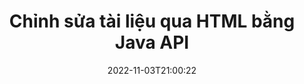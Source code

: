 ---
############################# Static ############################
layout: "product"
date: 2022-11-03T21:00:22
draft: false

product: "Editor"
product_tag: "editor"
platform: "Java"
platform_tag: "java"

############################# Head ############################
head_title: "API trình soạn thảo tài liệu Java | Chỉnh sửa Tệp văn bản XML Web Word bằng HTML"
head_description: "API biên tập tài liệu cho Java. Tải các tệp Microsoft Word, XML, web & văn bản sang HTML và chuyển đổi trở lại định dạng ban đầu sau khi thao tác."

############################# Header ############################
title: "Chỉnh sửa tài liệu qua HTML bằng Java API"
description: "Tích hợp các ứng dụng Java với trình soạn thảo HTML để thao tác tài liệu và chuyển đổi trở lại định dạng ban đầu."
button:
    enable: true

############################# SubMenu ############################
submenu:
    enable: true
    
    left:
        img_alt: "GroupDocs.Editor for Java"
        image: "https://www.groupdocs.cloud/templates/groupdocs/images/product-logos/groupdocs-editor-java.png"
        product: "GroupDocs.Editor"
        platform: "Java"

    middle:
        button:
            # button loop
            - link: "#overview"
              text: "Tổng quan"

            # button loop
            - link: "#features"
              text: "Đặc trưng"

            # button loop
            - link: "#support"
              text: "Ủng hộ"

            # button loop
            - link: "https://products.groupdocs.app/editor"
              text: "Bản thử trực tiếp"

            # button loop
            - link: "https://purchase.groupdocs.com/pricing/editor/java"
              text: "Định giá"

    right:
        link_download: "https://downloads.groupdocs.com/editor"
        link_learn: "https://docs.groupdocs.com/editor/java/"
        link_buy: "https://purchase.groupdocs.com"

############################# Overview ############################
overview:
    enable: true
    content: |
      GroupDocs.Editor cho Java API cho phép chỉnh sửa tài liệu dưới dạng HTML. API hỗ trợ nhiều định dạng tài liệu và có thể được tích hợp với bất kỳ trình soạn thảo HTML bên ngoài, mã nguồn mở hoặc trả phí nào. Editor API sẽ xử lý để tải tài liệu, chuyển đổi nó sang HTML, cung cấp HTML cho giao diện người dùng bên ngoài và sau đó lưu HTML vào tài liệu gốc sau khi thao tác. Nó cũng có thể được sử dụng để tạo các bảng tính Microsoft Word, Excel, tệp PowerPoint, định dạng OpenDocument, tài liệu XML và TXT khác nhau.
    tabs:
      enable: true     
      
      ## TAB ONE ##
      tab_one:
        description: |
          Sau đây là tổng quan về GroupDocs.Editor cho Java:

        left:
          enable: true
          icon: "fab fa-html5"
          title: "Thao tác bằng HTML"
          content: |
            * Tải tài liệu được hỗ trợ
            * Chỉnh sửa Nội dung bằng HTML
            * Chỉnh sửa kiểu có liên quan
            * Chuyển đổi sang định dạng gốc
      
      ## TAB TWO ##
      tab_two:
        description: |
          GroupDocs.Editor cho Java hỗ trợ [các định dạng tệp] sau (https://docs.groupdocs.com/editor/java/supported-document-formats/)

        left:
          enable: true
          table:
            # table loop
            - title: "Microsoft Office"
              content: |
                * **Microsoft Word**: DOC, DOCX, DOCM, DOT, DOTM, DOTX, FlatOPC, WordML, RTF
                * **Microsoft Excel**: XLS, XLSX, XLSM, XLT, XLTX, XLTM, XLSB, XLAM, CSV, TSV, SXC, SpreadsheetML, DIF, DSV
                * **Microsoft PowerPoint**: PPT, PPTX, PPTM, PPS, PPSX, PPSM, POT, POTX, POTM

        right:
          enable: true
          table:
            # table loop
            - title: "Họ định dạng khác"
              content: |
                * **Định dạng OpenDocument**: ODT, OTT, ODS, FODS, ODP, OTP
                * **Định dạng OpenDocument**: MSG, MBOX, EML, EMLX
                * **Định dạng web**: HTML, MHTML, CHM, XML, TXT
                * **Định dạng web**: MOBI, AZW3, ePub

      ## TAB THREE ##
      tab_three:
        description: |
          GroupDocs.Editor cho Java hỗ trợ các Hệ điều hành, Khung & Trình quản lý Gói sau:
        
        left:
          enable: true
          table:
            # table loop
            - icon: "fab fa-windows"
              title: "Các hệ điều hành"
              content: |
                * Microsoft Windows Desktop
                * Microsoft Windows Server
                * Linux
                * MacOS

            # table loop
            - icon: "fas fa-code"
              title: "Khung được hỗ trợ"
              content: |
                * Java 7 (1.7) +

        right:
          enable: true
          table:
            # table loop
            - icon: "fas fa-cogs"
              title: "Môi trường phát triển"
              content: |
                * NetBeans
                * IntelliJ IDEA
                * Eclipse
            # table loop
            - icon: "fas fa-tools"
              title: "Xây dựng công cụ tự động hóa"
              content: |
                * Maven

############################# Features ############################
features:
    enable: true
    title: "GroupDocs.Editor cho các tính năng Java"

    feature:
      # feature loop
      - icon: "fas fa-copy"
        content: "Tích hợp trình soạn thảo HTML dễ dàng"

      # feature loop
      - icon: "fas fa-eye"
        content: "Chuyển đổi tài liệu sang HTML DOM"

      # feature loop
      - icon: "fas fa-bolt"
        content: "Trích xuất nội dung HTML từ luồng tài liệu"
      
      # feature loop
      - icon: "fas fa-file-powerpoint"
        content: "Tải, chỉnh sửa và lưu các định dạng tệp Word, Excel & PowerPoint"

      # feature loop
      - icon: "fas fa-code"
        content: "Tìm nạp HTML cùng với các phần tử nhúng"

      # feature loop
      - icon: "fas fa-cloud"
        content: "Nhập, Xem và Chỉnh sửa Tài liệu XML"

      # feature loop
      - icon: "fas fa-remove-format"
        content: "Chuyển nội dung HTML & Lưu tài nguyên được nhúng"

      # feature loop
      - icon: "fas fa-comment-slash"
        content: "Xem, chỉnh sửa và lưu tài liệu xử lý văn bản ở chế độ Paginal"

      # feature loop
      - icon: "fas fa-location-arrow"
        content: "Lấy nội dung của thẻ nội dung HTML từ tệp"

      # feature loop
      - icon: "fas fa-border-all"
        content: "Trích xuất nội dung CSS của tệp HTML"

      # feature loop
      - icon: "fas fa-wrench"
        content: "Sử dụng nội dung chuỗi để lấy HTML DOM và chuyển đổi thành tệp"

      # feature loop
      - icon: "fas fa-columns"
        content: "Chuyển đổi HTML DOM với các phần tử nhúng"

      # feature loop
      - icon: "fas fa-file-word"
        content: "Chuyển đổi tệp có nhiều định dạng trong HTML để chỉnh sửa"

      # feature loop
      - icon: "fas fa-envelope"
        content: "Nhận thông tin meta của tài liệu đầu vào mà không cần chỉnh sửa"

      # feature loop
      - icon: "fas fa-print"
        content: "Lưu tài liệu đã chỉnh sửa sang định dạng tệp văn bản thuần túy"

      # feature loop
      - icon: "fas fa-file-archive"
        content: "Độ chính xác của chuyển đổi"

      # feature loop
      - icon: "fas fa-lock"
        content: "Áp dụng mật khẩu cho tài liệu đầu ra"

      # feature loop
      - icon: "fas fa-file-code"
        content: "Cơ sở dữ liệu (DB) bất khả tri"
      
      # feature loop
      - icon: "fas fa-fill-drip"
        content: "Giao diện người dùng (UI) bất khả tri"

      # feature loop
      - icon: "fas fa-file-excel"
        content: "Hỗ trợ cấp phép được đo lường"

    more_feature:
      # more_feature_loop
      - title: "Chuyển đổi chính xác sang và từ HTML DOM"
        content: |
          Sử dụng GroupDocs.Editor cho Java cho phép bạn xây dựng các ứng dụng trong Java tải tài liệu có định dạng tệp được hỗ trợ để chuyển đổi nó thành Mô hình đối tượng tài liệu HTML (DOM) cùng với các phần tử liên quan của nó, ví dụ: CSS. Hơn nữa, API Java Editor của chúng tôi cho phép bạn chỉnh sửa HTML trong bất kỳ Trình chỉnh sửa HTML phổ biến nào. Sau khi các sửa đổi cần thiết của bạn được thực hiện xong, GroupDocs.Editor cho Java sẽ giúp bạn chuyển đổi HTML kết quả này trở lại định dạng tệp ban đầu.
          
          ```java
          // Create Editor class by loading an input document
          Editor editor = new Editor("Sample.docx");

          // Open document for edit and obtain EditableDocument
          EditableDocument original = editor.edit();

          // Obtain all-embedded HTML from it
          String allEmbeddedInside = original.getEmbeddedHtml();

          // If necessary, obtain pure HTML-markup, CSS, images and other resources in separate form

          // Whole HTML-markup, without any resources
          String completeHtmlMarkup = original.getContent();

          // Only HTML->BODY content, useful for most of WYSIWYG-editors
          String onlyInnerBody = original.getBodyContent();

          // All CSS stylesheets
          List<CssText> stylesheets = original.getCss();

          // All images, including raster and vector, but without CSS gradients
          List<IImageResource> images = original.getImages();

          // All font resources
          List<FontResourceBase> fonts = original.getFonts();

          // finally, send this content to your WYSIWYG HTML-editor
          ```
      # more_feature_loop
      - title: "Tải và tìm nạp các phần tử liên kết"
        content: "GroupDocs.Editor cho Java API cho phép bạn tìm nạp các phần tử được liên kết từ các tài liệu có định dạng được hỗ trợ, chẳng hạn như hình ảnh, CSS, phông chữ và hơn thế nữa. Sau đó, bạn có thể tải các phần tử liên quan đã tìm nạp này, duyệt qua và lưu chúng riêng biệt với tệp HTML cuối cùng và có đầu ra được quản lý tốt."

############################# Support ############################
support:
    enable: true

############################# Solutions ############################
solutions:
    enable: true
    title: "GroupDocs.Editor cung cấp các API chỉnh sửa tài liệu cho các môi trường phát triển phổ biến khác"

    solution:
        # solution loop
        - img_alt: "GroupDocs.Editor for .NET"
          image: "https://www.groupdocs.cloud/templates/groupdocs/images/product-logos/groupdocs-editor-net.png"
          product: "GroupDocs.Editor"
          platform: ".NET"
          link: "/editor/net/"

############################# Back to top ###############################
back_to_top:
  enable: true
---